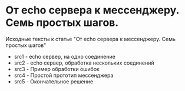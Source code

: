 # От echo сервера  к мессенджеру. Семь простых шагов. 

Исходные тексты к статье "От echo сервера  к мессенджеру. Семь простых шагов"

 - src1 - echo сервер, на одно соединение
 - src2 - echo сервер, обработка нескольких соединений
 - src3 - Пример обработки ошибок
 - src4 - Простой прототип мессенджера
 - src5 - Окончательное решение


